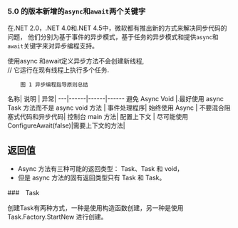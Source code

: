 ### 5.0  的版本新增的`async`和`await`两个关键字

在.NET 2.0，.NET 4.0和.NET 4.5中，微软都有推出新的方式来解决同步代码的问题，
他们分别为基于事件的异步模式，基于任务的异步模式和提供`async`和`await`关键字来对异步编程支持。

使用async 和await定义异步方法不会创建新线程,  
        // 它运行在现有线程上执行多个任务.  

        图 1 异步编程指导原则总结

		
		

名称| 说明 | 异常| 
---|------|------|------
避免 Async Void |.最好使用 async Task 方法而不是 async void 方法	| 事件处理程序| 
始终使用 Async | 不要混合阻塞式代码和异步代码| 控制台 main 方法| 
配置上下文 | 尽可能使用 ConfigureAwait(false)|需要上下文的方法| 

##   返回值
* Async 方法有三种可能的返回类型： Task、Task<T> 和 void，
* 但是 async 方法的固有返回类型只有 Task 和 Task<T>。


###　Task

创建Task有两种方式，一种是使用构造函数创建，另一种是使用 Task.Factory.StartNew 进行创建。